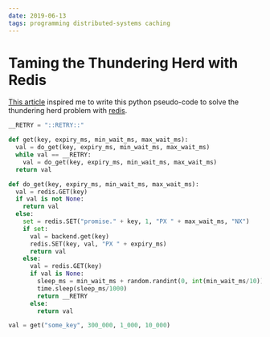 ```yaml
---
date: 2019-06-13
tags: programming distributed-systems caching
---
```


# Taming the Thundering Herd with Redis

[This article][1] inspired me to write this python pseudo-code to solve the thundering herd problem with [redis].

```python
__RETRY = "::RETRY::"

def get(key, expiry_ms, min_wait_ms, max_wait_ms):
  val = do_get(key, expiry_ms, min_wait_ms, max_wait_ms)
  while val == __RETRY:
    val = do_get(key, expiry_ms, min_wait_ms, max_wait_ms)
  return val

def do_get(key, expiry_ms, min_wait_ms, max_wait_ms):
  val = redis.GET(key)
  if val is not None:
    return val
  else:
    set = redis.SET("promise." + key, 1, "PX " + max_wait_ms, "NX")
    if set:
      val = backend.get(key)
      redis.SET(key, val, "PX " + expiry_ms)
      return val
    else:
      val = redis.GET(key)
      if val is None:
        sleep_ms = min_wait_ms + random.randint(0, int(min_wait_ms/10))
        time.sleep(sleep_ms/1000)
        return __RETRY
      else:
        return val

val = get("some_key", 300_000, 1_000, 10_000)
```

[1]: https://instagram-engineering.com/thundering-herds-promises-82191c8af57d
[redis]: https://redis.io/